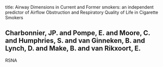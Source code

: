 title: Airway Dimensions in Current and Former smokers: an independent predictor of Airflow Obstruction and Respiratory Quality of Life in Cigarette Smokers

## Charbonnier, JP. and Pompe, E. and Moore, C. and Humphries, S. and van Ginneken, B. and Lynch, D. and Make, B. and van Rikxoort, E.
RSNA

